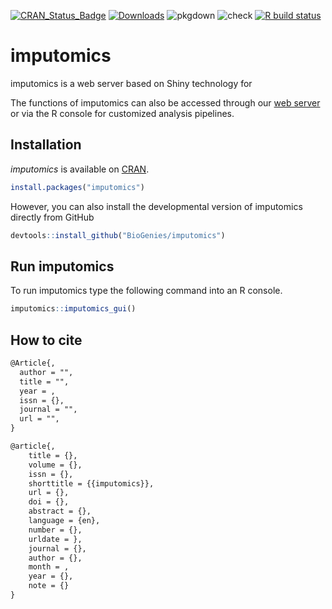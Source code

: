   <!-- badges: start -->
[![CRAN_Status_Badge](http://www.r-pkg.org/badges/version/imputomics)](https://cran.r-project.org/package=imputomics)
[![Downloads](http://cranlogs.r-pkg.org/badges/imputomics)](https://cran.r-project.org/package=imputomics)
![pkgdown](https://github.com/BioGenies/imputomics/workflows/pkgdown/badge.svg)
![check](https://github.com/BioGenies/imputomics/workflows/check/badge.svg)
[![R build status](https://github.com/BioGenies/imputomics/workflows/R-CMD-check/badge.svg)](https://github.com/BioGenies/imputomics/actions)
  <!-- badges: end -->

# imputomics

imputomics is a web server based on Shiny technology for 

The functions of imputomics can also be accessed through our [web server](http://) or via the R console for customized analysis pipelines.

## Installation

*imputomics* is available on [CRAN](https://cran.r-project.org/package=imputomics). 

```R
install.packages("imputomics")
```

However, you can also install the developmental version of imputomics directly from GitHub

```R
devtools::install_github("BioGenies/imputomics")
```

## Run imputomics

To run imputomics type the following command into an R console.

```R
imputomics::imputomics_gui()
```

## How to cite



```tex
@Article{,
  author = "",
  title = "",
  year = , 
  issn = {},
  journal = "",
  url = "",
}

@article{,
	title = {},
	volume = {},
	issn = {},
	shorttitle = {{imputomics}},
	url = {},
	doi = {},
	abstract = {},
	language = {en},
	number = {},
	urldate = },
	journal = {},
	author = {},
	month = ,
	year = {},
	note = {}
}
```
